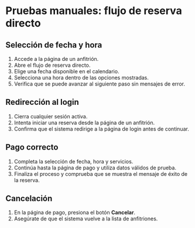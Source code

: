 # Pruebas manuales: flujo de reserva directo

## Selección de fecha y hora
1. Accede a la página de un anfitrión.
2. Abre el flujo de reserva directo.
3. Elige una fecha disponible en el calendario.
4. Selecciona una hora dentro de las opciones mostradas.
5. Verifica que se puede avanzar al siguiente paso sin mensajes de error.

## Redirección al login
1. Cierra cualquier sesión activa.
2. Intenta iniciar una reserva desde la página de un anfitrión.
3. Confirma que el sistema redirige a la página de login antes de continuar.

## Pago correcto
1. Completa la selección de fecha, hora y servicios.
2. Continúa hasta la página de pago y utiliza datos válidos de prueba.
3. Finaliza el proceso y comprueba que se muestra el mensaje de éxito de la reserva.

## Cancelación
1. En la página de pago, presiona el botón **Cancelar**.
2. Asegúrate de que el sistema vuelve a la lista de anfitriones.
